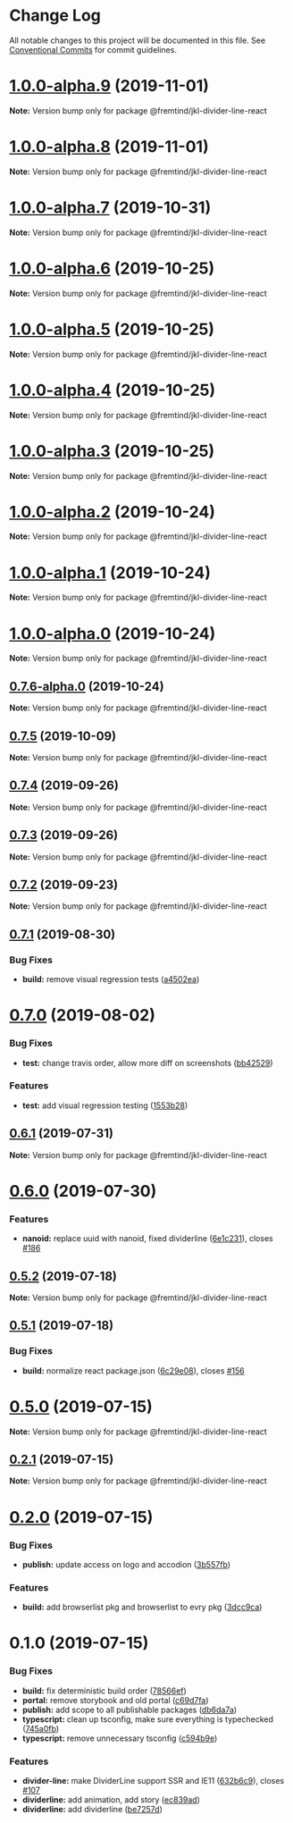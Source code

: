 # Change Log

All notable changes to this project will be documented in this file.
See [Conventional Commits](https://conventionalcommits.org) for commit guidelines.

# [1.0.0-alpha.9](https://github.com/fremtind/jokul/compare/@fremtind/jkl-divider-line-react@1.0.0-alpha.8...@fremtind/jkl-divider-line-react@1.0.0-alpha.9) (2019-11-01)

**Note:** Version bump only for package @fremtind/jkl-divider-line-react





# [1.0.0-alpha.8](https://github.com/fremtind/jokul/compare/@fremtind/jkl-divider-line-react@1.0.0-alpha.7...@fremtind/jkl-divider-line-react@1.0.0-alpha.8) (2019-11-01)

**Note:** Version bump only for package @fremtind/jkl-divider-line-react





# [1.0.0-alpha.7](https://github.com/fremtind/jokul/compare/@fremtind/jkl-divider-line-react@1.0.0-alpha.6...@fremtind/jkl-divider-line-react@1.0.0-alpha.7) (2019-10-31)

**Note:** Version bump only for package @fremtind/jkl-divider-line-react





# [1.0.0-alpha.6](https://github.com/fremtind/jokul/compare/@fremtind/jkl-divider-line-react@1.0.0-alpha.5...@fremtind/jkl-divider-line-react@1.0.0-alpha.6) (2019-10-25)

**Note:** Version bump only for package @fremtind/jkl-divider-line-react





# [1.0.0-alpha.5](https://github.com/fremtind/jokul/compare/@fremtind/jkl-divider-line-react@1.0.0-alpha.4...@fremtind/jkl-divider-line-react@1.0.0-alpha.5) (2019-10-25)

**Note:** Version bump only for package @fremtind/jkl-divider-line-react





# [1.0.0-alpha.4](https://github.com/fremtind/jokul/compare/@fremtind/jkl-divider-line-react@1.0.0-alpha.3...@fremtind/jkl-divider-line-react@1.0.0-alpha.4) (2019-10-25)

**Note:** Version bump only for package @fremtind/jkl-divider-line-react





# [1.0.0-alpha.3](https://github.com/fremtind/jokul/compare/@fremtind/jkl-divider-line-react@1.0.0-alpha.2...@fremtind/jkl-divider-line-react@1.0.0-alpha.3) (2019-10-25)

**Note:** Version bump only for package @fremtind/jkl-divider-line-react





# [1.0.0-alpha.2](https://github.com/fremtind/jokul/compare/@fremtind/jkl-divider-line-react@1.0.0-alpha.1...@fremtind/jkl-divider-line-react@1.0.0-alpha.2) (2019-10-24)

**Note:** Version bump only for package @fremtind/jkl-divider-line-react





# [1.0.0-alpha.1](https://github.com/fremtind/jokul/compare/@fremtind/jkl-divider-line-react@1.0.0-alpha.0...@fremtind/jkl-divider-line-react@1.0.0-alpha.1) (2019-10-24)

**Note:** Version bump only for package @fremtind/jkl-divider-line-react





# [1.0.0-alpha.0](https://github.com/fremtind/jokul/compare/@fremtind/jkl-divider-line-react@0.7.6-alpha.0...@fremtind/jkl-divider-line-react@1.0.0-alpha.0) (2019-10-24)

**Note:** Version bump only for package @fremtind/jkl-divider-line-react





## [0.7.6-alpha.0](https://github.com/fremtind/jokul/compare/@fremtind/jkl-divider-line-react@0.7.5...@fremtind/jkl-divider-line-react@0.7.6-alpha.0) (2019-10-24)

**Note:** Version bump only for package @fremtind/jkl-divider-line-react





## [0.7.5](https://github.com/fremtind/jokul/compare/@fremtind/jkl-divider-line-react@0.7.4...@fremtind/jkl-divider-line-react@0.7.5) (2019-10-09)

**Note:** Version bump only for package @fremtind/jkl-divider-line-react





## [0.7.4](https://github.com/fremtind/jokul/compare/@fremtind/jkl-divider-line-react@0.7.3...@fremtind/jkl-divider-line-react@0.7.4) (2019-09-26)

**Note:** Version bump only for package @fremtind/jkl-divider-line-react





## [0.7.3](https://github.com/fremtind/jokul/compare/@fremtind/jkl-divider-line-react@0.7.2...@fremtind/jkl-divider-line-react@0.7.3) (2019-09-26)

**Note:** Version bump only for package @fremtind/jkl-divider-line-react





## [0.7.2](https://github.com/fremtind/jokul/compare/@fremtind/jkl-divider-line-react@0.7.1...@fremtind/jkl-divider-line-react@0.7.2) (2019-09-23)

**Note:** Version bump only for package @fremtind/jkl-divider-line-react





## [0.7.1](https://github.com/fremtind/jokul/compare/@fremtind/jkl-divider-line-react@0.7.0...@fremtind/jkl-divider-line-react@0.7.1) (2019-08-30)


### Bug Fixes

* **build:** remove visual regression tests ([a4502ea](https://github.com/fremtind/jokul/commit/a4502ea))





# [0.7.0](https://github.com/fremtind/jokul/compare/@fremtind/jkl-divider-line-react@0.6.1...@fremtind/jkl-divider-line-react@0.7.0) (2019-08-02)


### Bug Fixes

* **test:** change travis order, allow more diff on screenshots ([bb42529](https://github.com/fremtind/jokul/commit/bb42529))


### Features

* **test:** add visual regression testing ([1553b28](https://github.com/fremtind/jokul/commit/1553b28))





## [0.6.1](https://github.com/fremtind/jokul/compare/@fremtind/jkl-divider-line-react@0.6.0...@fremtind/jkl-divider-line-react@0.6.1) (2019-07-31)

**Note:** Version bump only for package @fremtind/jkl-divider-line-react





# [0.6.0](https://github.com/fremtind/jokul/compare/@fremtind/jkl-divider-line-react@0.5.2...@fremtind/jkl-divider-line-react@0.6.0) (2019-07-30)


### Features

* **nanoid:** replace uuid with nanoid, fixed dividerline ([6e1c231](https://github.com/fremtind/jokul/commit/6e1c231)), closes [#186](https://github.com/fremtind/jokul/issues/186)





## [0.5.2](https://github.com/fremtind/jokul/compare/@fremtind/jkl-divider-line-react@0.5.1...@fremtind/jkl-divider-line-react@0.5.2) (2019-07-18)

**Note:** Version bump only for package @fremtind/jkl-divider-line-react





## [0.5.1](https://github.com/fremtind/jokul/compare/@fremtind/jkl-divider-line-react@0.5.0...@fremtind/jkl-divider-line-react@0.5.1) (2019-07-18)


### Bug Fixes

* **build:** normalize react package.json ([6c29e08](https://github.com/fremtind/jokul/commit/6c29e08)), closes [#156](https://github.com/fremtind/jokul/issues/156)





# [0.5.0](https://github.com/fremtind/jokul/compare/@fremtind/jkl-divider-line-react@0.2.1...@fremtind/jkl-divider-line-react@0.5.0) (2019-07-15)

**Note:** Version bump only for package @fremtind/jkl-divider-line-react





## [0.2.1](https://github.com/fremtind/jokul/compare/@fremtind/jkl-divider-line-react@0.2.0...@fremtind/jkl-divider-line-react@0.2.1) (2019-07-15)

**Note:** Version bump only for package @fremtind/jkl-divider-line-react





# [0.2.0](https://github.com/fremtind/jokul/compare/@fremtind/jkl-divider-line-react@0.1.0...@fremtind/jkl-divider-line-react@0.2.0) (2019-07-15)

### Bug Fixes

-   **publish:** update access on logo and accodion ([3b557fb](https://github.com/fremtind/jokul/commit/3b557fb))

### Features

-   **build:** add browserlist pkg and browserlist to evry pkg ([3dcc9ca](https://github.com/fremtind/jokul/commit/3dcc9ca))

# 0.1.0 (2019-07-15)

### Bug Fixes

-   **build:** fix deterministic build order ([78566ef](https://github.com/fremtind/jokul/commit/78566ef))
-   **portal:** remove storybook and old portal ([c69d7fa](https://github.com/fremtind/jokul/commit/c69d7fa))
-   **publish:** add scope to all publishable packages ([db6da7a](https://github.com/fremtind/jokul/commit/db6da7a))
-   **typescript:** clean up tsconfig, make sure everything is typechecked ([745a0fb](https://github.com/fremtind/jokul/commit/745a0fb))
-   **typescript:** remove unnecessary tsconfig ([c594b9e](https://github.com/fremtind/jokul/commit/c594b9e))

### Features

-   **divider-line:** make DividerLine support SSR and IE11 ([632b6c9](https://github.com/fremtind/jokul/commit/632b6c9)), closes [#107](https://github.com/fremtind/jokul/issues/107)
-   **dividerline:** add animation, add story ([ec839ad](https://github.com/fremtind/jokul/commit/ec839ad))
-   **dividerline:** add dividerline ([be7257d](https://github.com/fremtind/jokul/commit/be7257d))
